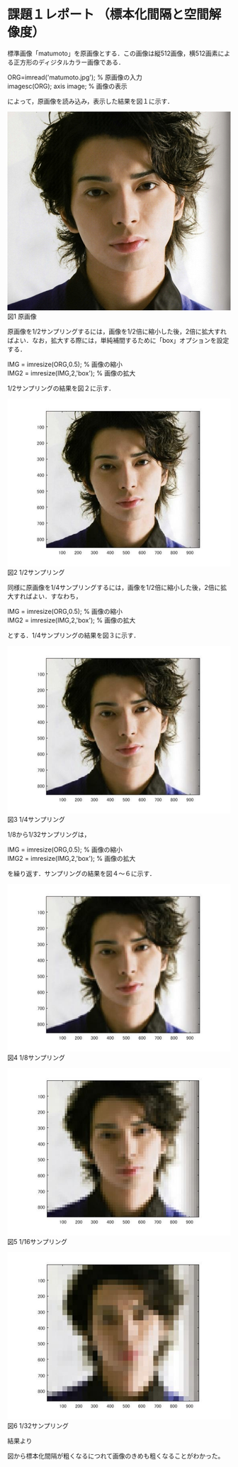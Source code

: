 # 課題１レポート （標本化間隔と空間解像度）
標準画像「matumoto」を原画像とする．この画像は縦512画像，横512画素による正方形のディジタルカラー画像である． 

 ORG=imread('matumoto.jpg'); % 原画像の入力   
 imagesc(ORG); axis image; % 画像の表示 
 
 
 によって，原画像を読み込み，表示した結果を図１に示す． 
 
 
 ![原画像](https://github.com/masamisakurai/lecture_image_processing/blob/master/matumoto.jpg)
 図1 原画像 
 
 
 原画像を1/2サンプリングするには，画像を1/2倍に縮小した後，2倍に拡大すればよい．なお，拡大する際には，単純補間するために「box」オプションを設定する． 
 
 
 IMG = imresize(ORG,0.5); % 画像の縮小   
 IMG2 = imresize(IMG,2,'box'); % 画像の拡大 
 
 
 1/2サンプリングの結果を図２に示す． 
 
 
 ![原画像](https://github.com/masamisakurai/lecture_image_processing/blob/master/kadai1-2.jpg)   
 図2 1/2サンプリング 
 
 
 同様に原画像を1/4サンプリングするには，画像を1/2倍に縮小した後，2倍に拡大すればよい．すなわち， 
 
 IMG = imresize(ORG,0.5); % 画像の縮小   
 IMG2 = imresize(IMG,2,'box'); % 画像の拡大 
 
 
 とする．1/4サンプリングの結果を図３に示す． 
 
 
 ![原画像](https://github.com/masamisakurai/lecture_image_processing/blob/master/kadai1-3.jpg)   
 図3 1/4サンプリング 
 
 
 1/8から1/32サンプリングは， 
 
 
 IMG = imresize(ORG,0.5); % 画像の縮小   
 IMG2 = imresize(IMG,2,'box'); % 画像の拡大 
 
 
 を繰り返す．サンプリングの結果を図４～６に示す． 
 
 ![原画像](https://github.com/masamisakurai/lecture_image_processing/blob/master/kadai1-4.jpg)   
 図4 1/8サンプリング 
 
 
 ![原画像](https://github.com/masamisakurai/lecture_image_processing/blob/master/kadai1-5.jpg)   
 図5 1/16サンプリング 
 
 
 ![原画像](https://github.com/masamisakurai/lecture_image_processing/blob/master/kadai1-6.jpg)   
 図6 1/32サンプリング 


結果より

図から標本化間隔が粗くなるにつれて画像のきめも粗くなることがわかった。


